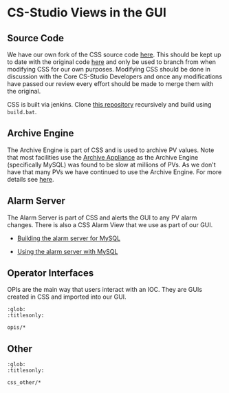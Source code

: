 # CS-Studio Views in the GUI

## Source Code

We have our own fork of the CSS source code [here](https://github.com/ISISComputingGroup/cs-studio). This should be kept up to date with the original code [here](https://github.com/ControlSystemStudio) and only be used to branch from when modifying CSS for our own purposes. Modifying CSS should be done in discussion with the Core CS-Studio Developers and once any modifications have passed our review every effort should be made to merge them with the original.

CSS is built via jenkins. Clone [this repository](https://github.com/ISISComputingGroup/isis_css_top) recursively and build using `build.bat`.

## Archive Engine

The Archive Engine is part of CSS and is used to archive PV values. Note that most facilities use the [Archive Appliance](https://slacmshankar.github.io/epicsarchiver_docs/index.html) as the Archive Engine (specifically MySQL) was found to be slow at millions of PVs. As we don't have that many PVs we have continued to use the Archive Engine. For more details see [here](/system_components/CSS-Archive-Engine).

## Alarm Server

The Alarm Server is part of CSS and alerts the GUI to any PV alarm changes. There is also a CSS Alarm View that we use as part of our GUI.

* [Building the alarm server for MySQL](/system_components/alarms/Building-the-alarm-server-for-mysql)

* [Using the alarm server with MySQL](/system_components/alarms/Using-the-alarm-server-with-mysql)

## Operator Interfaces

OPIs are the main way that users interact with an IOC. They are GUIs created in CSS and imported into our GUI.

```{toctree}
:glob:
:titlesonly:

opis/*
```

## Other

```{toctree}
:glob:
:titlesonly:

css_other/*
```